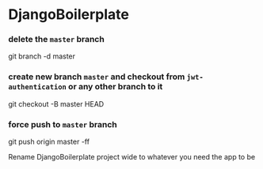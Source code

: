 # DjangoBoilerplate

### delete the `master` branch
git branch -d master

### create new branch `master` and checkout from `jwt-authentication` or any other branch to it
git checkout -B master HEAD

### force push to `master` branch
git push origin master -ff 

Rename DjangoBoilerplate project wide to whatever you need the app to be
